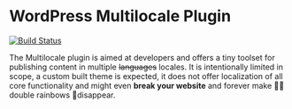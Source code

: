 # WordPress Multilocale Plugin

[![Build Status](https://travis-ci.org/barryceelen/wp-multilocale.svg?branch=dev)](https://travis-ci.org/barryceelen/wp-multilocale)

The Multilocale plugin is aimed at developers and offers a tiny toolset for publishing content in multiple ~~languages~~ locales. It is intentionally limited in scope, a custom built theme is expected, it does not offer localization of all core functionality and might even **break your website** and forever make 🌈🌈double rainbows 🚫disappear.